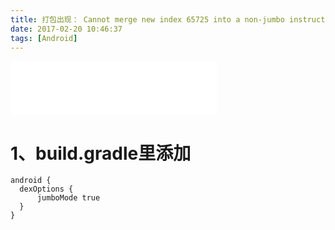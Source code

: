 ```yaml
---
title: 打包出现： Cannot merge new index 65725 into a non-jumbo instruction!
date: 2017-02-20 10:46:37
tags: [Android]
---
```


<iframe frameborder="no" border="0" marginwidth="0" marginheight="0" width=330 height=86 src="//music.163.com/outchain/player?type=2&id=155910&auto=1&height=66"></iframe>

# 1、build.gradle里添加
```
android {
  dexOptions {
      jumboMode true
  }
}
```
<!--more-->